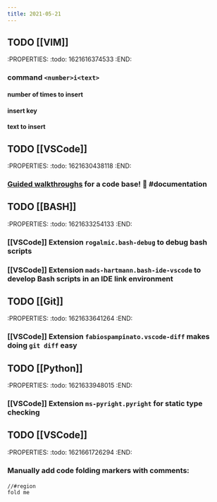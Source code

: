 ```yaml
---
title: 2021-05-21
---
```


## TODO [[VIM]]
:PROPERTIES:
:todo: 1621616374533
:END:
### command `<number>i<text>`
#### number of times to insert
#### insert key
#### text to insert
## TODO [[VSCode]]
:PROPERTIES:
:todo: 1621630438118
:END:
### [Guided walkthroughs](https://github.com/microsoft/codetour) for a code base! 🤯 #documentation
## TODO [[BASH]]
:PROPERTIES:
:todo: 1621633254133
:END:
### [[VSCode]] Extension `rogalmic.bash-debug` to debug bash scripts
### [[VSCode]] Extension `mads-hartmann.bash-ide-vscode` to develop Bash scripts in an IDE link environment
## TODO [[Git]]
:PROPERTIES:
:todo: 1621633641264
:END:
### [[VSCode]] Extension `fabiospampinato.vscode-diff` makes doing `git diff` easy
## TODO [[Python]]
:PROPERTIES:
:todo: 1621633948015
:END:
### [[VSCode]] Extension `ms-pyright.pyright` for static type checking
## TODO [[VSCode]]
:PROPERTIES:
:todo: 1621661726294
:END:
### Manually add code folding markers with comments:
#### 
```
//#region
fold me

```
